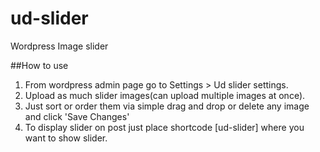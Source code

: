 # ud-slider
Wordpress Image slider

##How to use
1. From wordpress admin page go to Settings > Ud slider settings.
2. Upload as much slider images(can upload multiple images at once).
3. Just sort or order them via simple drag and drop or delete any image and click 'Save Changes'
4. To display slider on post just place shortcode [ud-slider] where you want to show slider.
